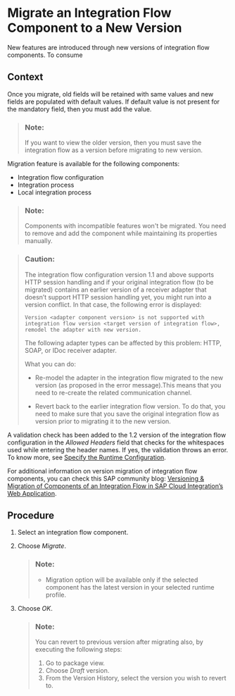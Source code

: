 <!-- loio61bf6a258f054175b128ab70250473ba -->

# Migrate an Integration Flow Component to a New Version

New features are introduced through new versions of integration flow components. To consume



## Context

Once you migrate, old fields will be retained with same values and new fields are populated with default values. If default value is not present for the mandatory field, then you must add the value.

> ### Note:  
> If you want to view the older version, then you must save the integration flow as a version before migrating to new version.

Migration feature is available for the following components:

-   Integration flow configuration
-   Integration process
-   Local integration process

> ### Note:  
> Components with incompatible features won't be migrated. You need to remove and add the component while maintaining its properties manually.

> ### Caution:  
> The integration flow configuration version 1.1 and above supports HTTP session handling and if your original integration flow \(to be migrated\) contains an earlier version of a receiver adapter that doesn’t support HTTP session handling yet, you might run into a version conflict. In that case, the following error is displayed:
> 
> `Version <adapter component version> is not supported with integration flow version <target version of integration flow>, remodel the adapter with new version.`
> 
> The following adapter types can be affected by this problem: HTTP, SOAP, or IDoc receiver adapter.
> 
> What you can do:
> 
> -   Re-model the adapter in the integration flow migrated to the new version \(as proposed in the error message\).This means that you need to re-create the related communication channel.
> 
> -   Revert back to the earlier integration flow version. To do that, you need to make sure that you save the original integration flow as version prior to migrating it to the new version.

A validation check has been added to the 1.2 version of the integration flow configuration in the *Allowed Headers* field that checks for the whitespaces used while entering the header names. If yes, the validation throws an error. To know more, see [Specify the Runtime Configuration](specify-the-runtime-configuration-0c1c96e.md).

For additional information on version migration of integration flow components, you can check this SAP community blog: [Versioning & Migration of Components of an Integration Flow in SAP Cloud Integration’s Web Application](https://blogs.sap.com/2017/12/07/versioning-migration-of-components-of-an-integration-flow-in-sap-cloud-platform-integrations-web-application/).



## Procedure

1.  Select an integration flow component.

2.  Choose *Migrate*.

    > ### Note:  
    > -   Migration option will be available only if the selected component has the latest version in your selected runtime profile.

3.  Choose *OK*.

    > ### Note:  
    > You can revert to previous version after migrating also, by executing the following steps:
    > 
    > 1.  Go to package view.
    > 2.  Choose *Draft* version.
    > 3.  From the Version History, select the version you wish to revert to.


